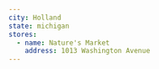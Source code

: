 ```yaml
---
city: Holland
state: michigan
stores:
  - name: Nature's Market
    address: 1013 Washington Avenue
---
```

